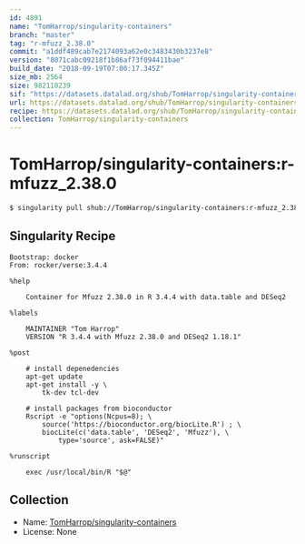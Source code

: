 ```yaml
---
id: 4891
name: "TomHarrop/singularity-containers"
branch: "master"
tag: "r-mfuzz_2.38.0"
commit: "a1ddf489cab7e2174093a62e0c3483430b3237e8"
version: "8071cabc09218f1b86af73f094411bae"
build_date: "2018-09-19T07:00:17.345Z"
size_mb: 2564
size: 982110239
sif: "https://datasets.datalad.org/shub/TomHarrop/singularity-containers/r-mfuzz_2.38.0/2018-09-19-a1ddf489-8071cabc/8071cabc09218f1b86af73f094411bae.simg"
url: https://datasets.datalad.org/shub/TomHarrop/singularity-containers/r-mfuzz_2.38.0/2018-09-19-a1ddf489-8071cabc/
recipe: https://datasets.datalad.org/shub/TomHarrop/singularity-containers/r-mfuzz_2.38.0/2018-09-19-a1ddf489-8071cabc/Singularity
collection: TomHarrop/singularity-containers
---
```


# TomHarrop/singularity-containers:r-mfuzz_2.38.0

```bash
$ singularity pull shub://TomHarrop/singularity-containers:r-mfuzz_2.38.0
```

## Singularity Recipe

```singularity
Bootstrap: docker
From: rocker/verse:3.4.4

%help

    Container for Mfuzz 2.38.0 in R 3.4.4 with data.table and DESeq2

%labels

    MAINTAINER "Tom Harrop"
    VERSION "R 3.4.4 with Mfuzz 2.38.0 and DESeq2 1.18.1"

%post

    # install depenedencies
    apt-get update
    apt-get install -y \
        tk-dev tcl-dev

    # install packages from bioconductor
    Rscript -e "options(Ncpus=8); \
        source('https://bioconductor.org/biocLite.R') ; \
        biocLite(c('data.table', 'DESeq2', 'Mfuzz'), \
            type='source', ask=FALSE)"

%runscript

    exec /usr/local/bin/R "$@"
```

## Collection

 - Name: [TomHarrop/singularity-containers](https://github.com/TomHarrop/singularity-containers)
 - License: None

